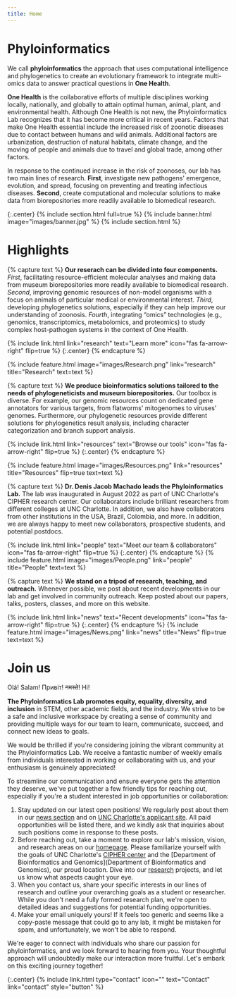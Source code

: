 ```yaml
---
title: Home
---
```


<!--Openning statement-->

# Phyloinformatics

We call **phyloinformatics** the approach that uses computational intelligence and phylogenetics to create an evolutionary framework to integrate multi-omics data to answer practical questions in **One Health**.

**One Health** is the collaborative efforts of multiple disciplines working locally, nationally, and globally to attain optimal human, animal, plant, and environmental health. Although One Health is not new, the Phyloinformatics Lab recognizes that it has become more critical in recent years. Factors that make One Health essential include the increased risk of zoonotic diseases due to contact between humans and wild animals. Additional factors are urbanization, destruction of natural habitats, climate change, and the moving of people and animals due to travel and global trade, among other factors.

In response to the continued increase in the risk of zoonoses, our lab has two main lines of research. **First**, investigate new pathogens' emergence, evolution, and spread, focusing on preventing and treating infectious diseases. **Second**, create computational and molecular solutions to make data from biorepositories more readily available to biomedical research.

<!--Banner-->

{:.center}
{% include section.html full=true %}
{% include banner.html image="images/banner.jpg" %}
{% include section.html %}


# Highlights

<!--Research-->

{% capture text %}
**Our reserach can be divided into four components.** _First_, facilitating resource-efficient molecular analyses and making data from museum biorepositories more readily available to biomedical research. _Second_, improving genomic resources of non-model organisms with a focus on animals of particular medical or environmental interest. _Third_, developing phylogenetics solutions, especially if they can help improve our understanding of zoonosis. _Fourth_, integrating “omics” technologies (e.g., genomics, transcriptomics, metabolomics, and proteomics) to study complex host-pathogen systems in the context of One Health.

{% include link.html link="research" text="Learn more" icon="fas fa-arrow-right" flip=true %}
{:.center}
{% endcapture %}

{% include feature.html image="images/Research.png" link="research" title="Research" text=text %}

<!--Resources-->

{% capture text %}
**We produce bioinformatics solutions tailored to the needs of phylogeneticists and museum biorepositories.** Our toolbox is diverse. For example, our genomic resources count on dedicated gene annotators for various targets, from flatworms' mitogenomes to viruses' genomes. Furthermore, our phylogenetic resources provide different solutions for phylogenetics result analysis, including character categorization and branch support analysis.

{% include link.html link="resources" text="Browse our tools" icon="fas fa-arrow-right" flip=true %}
{:.center}
{% endcapture %}

{% include feature.html image="images/Resources.png" link="resources" title="Resources" flip=true text=text %}

<!--People-->

{% capture text %}
**Dr. Denis Jacob Machado leads the Phyloinformatics Lab.** The lab was inaugurated in August 2022 as part of UNC Charlotte's CIPHER research center. Our collaborators include brilliant researchers from different colleges at UNC Charlotte. In addition, we also have collaborators from other institutions in the USA, Brazil, Colombia, and more. In addition, we are always happy to meet new collaborators, prospective students, and potential postdocs.

{% include link.html link="people" text="Meet our team & collaborators" icon="fas fa-arrow-right" flip=true %}
{:.center}
{% endcapture %}
{% include feature.html image="images/People.png" link="people" title="People" text=text %}

<!--News-->

{% capture text %}
**We stand on a tripod of research, teaching, and outreach.** Whenever possible, we post about recent developments in our lab and get involved in community outreach. Keep posted about our papers, talks, posters, classes, and more on this website.

{% include link.html link="news" text="Recent developments" icon="fas fa-arrow-right" flip=true %}
{:.center}
{% endcapture %}
{% include feature.html image="images/News.png" link="news" title="News" flip=true text=text %}

<!--Closing remarks-->

# Join us

Olá! Salam! Привіт! नमस्ते! Hi!

**The Phyloinformatics Lab promotes equity, equality, diversity, and inclusion** in STEM, other academic fields, and the industry. We strive to be a safe and inclusive workspace by creating a sense of community and providing multiple ways for our team to learn, communicate, succeed, and connect new ideas to goals.

We would be thrilled if you're considering joining the vibrant community at the Phyloinformatics Lab. We receive a fantastic number of weekly emails from individuals interested in working or collaborating with us, and your enthusiasm is genuinely appreciated!

To streamline our communication and ensure everyone gets the attention they deserve, we've put together a few friendly tips for reaching out, especially if you're a student interested in job opportunities or collaboration:

1. Stay updated on our latest open positions! We regularly post about them in our [news section](https://phyloinformatics.com/news/) and on [UNC Charlotte's applicant site](https://jobs.charlotte.edu/postings/search). All paid opportunities will be listed there, and we kindly ask that inquiries about such positions come in response to these posts.
2. Before reaching out, take a moment to explore our lab's mission, vision, and research areas on our [homepage](https://phyloinformatics.com/). Please familiarize yourself with the goals of UNC Charlotte's [CIPHER center](https://cipher.charlotte.edu/) and the [Department of Bioinformatics and Genomics](Department of Bioinformatics and Genomics), our proud location. Dive into our [research](https://phyloinformatics.com/research/) projects, and let us know what aspects caught your eye.
3. When you contact us, share your specific interests in our lines of research and outline your overarching goals as a student or researcher. While you don't need a fully formed research plan, we're open to detailed ideas and suggestions for potential funding opportunities.
4. Make your email uniquely yours! If it feels too generic and seems like a copy-paste message that could go to any lab, it might be mistaken for spam, and unfortunately, we won't be able to respond.

We're eager to connect with individuals who share our passion for phyloinformatics, and we look forward to hearing from you. Your thoughtful approach will undoubtedly make our interaction more fruitful. Let's embark on this exciting journey together!

{:.center}
{% include link.html type="contact" icon="" text="Contact" link="contact" style="button" %}
